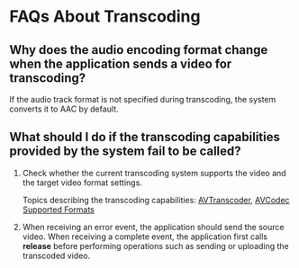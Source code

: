 # FAQs About Transcoding
<!--Kit: Media Kit-->
<!--Subsystem: Multimedia-->
<!--Owner: @wang-haizhou6-->
<!--Designer: @HmQQQ-->
<!--Tester: @xchaosioda-->
<!--Adviser: @w_Machine_cc-->

## Why does the audio encoding format change when the application sends a video for transcoding?

If the audio track format is not specified during transcoding, the system converts it to AAC by default.

<!--RP2--><!--RP2End-->

## What should I do if the transcoding capabilities provided by the system fail to be called?

1. Check whether the current transcoding system supports the video and the target video format settings.

   Topics describing the transcoding capabilities: [AVTranscoder](media-kit-intro.md#avtranscoder), [AVCodec Supported Formats](../avcodec/avcodec-support-formats.md)<!--RP1--><!--RP1End-->

2. When receiving an error event, the application should send the source video. When receiving a complete event, the application first calls **release** before performing operations such as sending or uploading the transcoded video.

